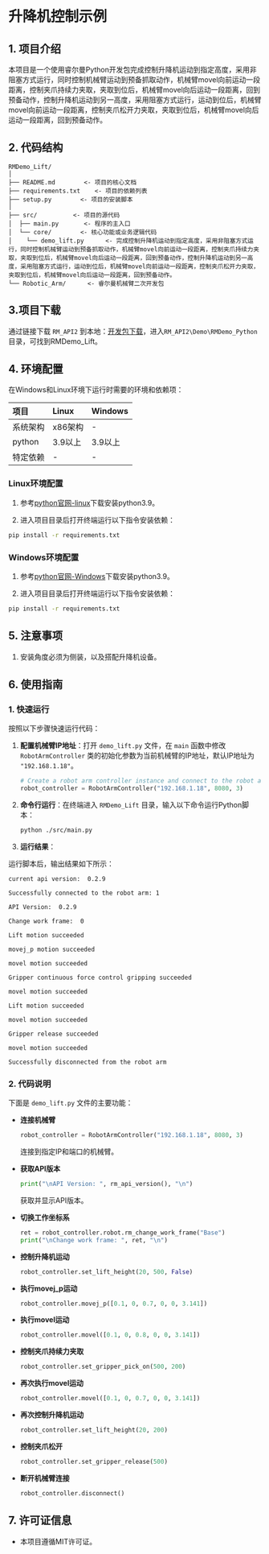 # 升降机控制示例

## 1. 项目介绍

本项目是一个使用睿尔曼Python开发包完成控制升降机运动到指定高度，采用非阻塞方式运行，同时控制机械臂运动到预备抓取动作，机械臂movel向前运动一段距离，控制夹爪持续力夹取，夹取到位后，机械臂movel向后运动一段距离，回到预备动作，控制升降机运动到另一高度，采用阻塞方式运行，运动到位后，机械臂movel向前运动一段距离，控制夹爪松开力夹取，夹取到位后，机械臂movel向后运动一段距离，回到预备动作。

## 2. 代码结构

```
RMDemo_Lift/
│
├── README.md        <- 项目的核心文档
├── requirements.txt    <- 项目的依赖列表
├── setup.py        <- 项目的安装脚本
│
├── src/          <- 项目的源代码
│  ├── main.py       <- 程序的主入口
│  └── core/        <- 核心功能或业务逻辑代码
│    └── demo_lift.py      <- 完成控制升降机运动到指定高度，采用非阻塞方式运行，同时控制机械臂运动到预备抓取动作，机械臂movel向前运动一段距离，控制夹爪持续力夹取，夹取到位后，机械臂movel向后运动一段距离，回到预备动作，控制升降机运动到另一高度，采用阻塞方式运行，运动到位后，机械臂movel向前运动一段距离，控制夹爪松开力夹取，夹取到位后，机械臂movel向后运动一段距离，回到预备动作。
└── Robotic_Arm/      <- 睿尔曼机械臂二次开发包
```

## 3.项目下载

通过链接下载 `RM_API2` 到本地：[开发包下载](https://github.com/RealManRobot/RM_API2.git)，进入`RM_API2\Demo\RMDemo_Python`目录，可找到RMDemo_Lift。

## 4. 环境配置

在Windows和Linux环境下运行时需要的环境和依赖项：

| 项目         | Linux     | Windows   |
| :--          | :--       | :--       |
| 系统架构     | x86架构   | -         |
| python       | 3.9以上   | 3.9以上   |
| 特定依赖     | -         | -         |

### Linux环境配置

   1. 参考[python官网-linux](https://www.python.org/downloads/source/)下载安装python3.9。

   2. 进入项目目录后打开终端运行以下指令安装依赖：

```bash
pip install -r requirements.txt
```

### Windows环境配置

   1. 参考[python官网-Windows](https://www.python.org/downloads/windows/)下载安装python3.9。

   2. 进入项目目录后打开终端运行以下指令安装依赖：

```bash
pip install -r requirements.txt
```

## 5. 注意事项

1. 安装角度必须为侧装，以及搭配升降机设备。

## **6. 使用指南**

### 1. 快速运行

按照以下步骤快速运行代码：

1. **配置机械臂IP地址**：打开 `demo_lift.py` 文件，在 `main` 函数中修改 `RobotArmController` 类的初始化参数为当前机械臂的IP地址，默认IP地址为 `"192.168.1.18"`。

    ```python
    # Create a robot arm controller instance and connect to the robot arm
    robot_controller = RobotArmController("192.168.1.18", 8080, 3)
    ```

2. **命令行运行**：在终端进入 `RMDemo_Lift` 目录，输入以下命令运行Python脚本：

    ```bash
    python ./src/main.py
    ```
3. **运行结果**：

运行脚本后，输出结果如下所示：

```
current api version:  0.2.9

Successfully connected to the robot arm: 1

API Version:  0.2.9

Change work frame:  0

Lift motion succeeded

movej_p motion succeeded

movel motion succeeded

Gripper continuous force control gripping succeeded

movel motion succeeded

Lift motion succeeded

movel motion succeeded

Gripper release succeeded

movel motion succeeded

Successfully disconnected from the robot arm
```

### 2. 代码说明

下面是 `demo_lift.py` 文件的主要功能：

- **连接机械臂**

    ```python
    robot_controller = RobotArmController("192.168.1.18", 8080, 3)
    ```
    连接到指定IP和端口的机械臂。

- **获取API版本**

    ```python
    print("\nAPI Version: ", rm_api_version(), "\n")
    ```
    获取并显示API版本。

- **切换工作坐标系**

    ```python
    ret = robot_controller.robot.rm_change_work_frame("Base")
    print("\nChange work frame: ", ret, "\n")
    ```

- **控制升降机运动**

    ```python
    robot_controller.set_lift_height(20, 500, False)
    ```

- **执行movej_p运动**

    ```python
    robot_controller.movej_p([0.1, 0, 0.7, 0, 0, 3.141])
    ```

- **执行movel运动**

    ```python
    robot_controller.movel([0.1, 0, 0.8, 0, 0, 3.141])
    ```

- **控制夹爪持续力夹取**

    ```python
    robot_controller.set_gripper_pick_on(500, 200)
    ```

- **再次执行movel运动**

    ```python
    robot_controller.movel([0.1, 0, 0.7, 0, 0, 3.141])
    ```

- **再次控制升降机运动**

    ```python
    robot_controller.set_lift_height(20, 200)
    ```

- **控制夹爪松开**

    ```python
    robot_controller.set_gripper_release(500)
    ```

- **断开机械臂连接**

    ```python
    robot_controller.disconnect()
    ```

## 7. 许可证信息

- 本项目遵循MIT许可证。
